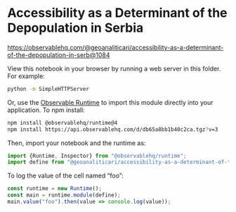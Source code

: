 # Accessibility as a Determinant of the Depopulation in Serbia

https://observablehq.com/@geoanaliticari/accessibility-as-a-determinant-of-the-depopulation-in-serb@1084

View this notebook in your browser by running a web server in this folder. For
example:

~~~sh
python -m SimpleHTTPServer
~~~

Or, use the [Observable Runtime](https://github.com/observablehq/runtime) to
import this module directly into your application. To npm install:

~~~sh
npm install @observablehq/runtime@4
npm install https://api.observablehq.com/d/db65a8bb1b40c2ca.tgz?v=3
~~~

Then, import your notebook and the runtime as:

~~~js
import {Runtime, Inspector} from "@observablehq/runtime";
import define from "@geoanaliticari/accessibility-as-a-determinant-of-the-depopulation-in-serb";
~~~

To log the value of the cell named “foo”:

~~~js
const runtime = new Runtime();
const main = runtime.module(define);
main.value("foo").then(value => console.log(value));
~~~
